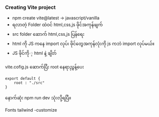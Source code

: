 ### Creating Vite project
* npm create vite@latest -> javascript/vanilla
* ရလာတဲ့ Folder ထဲဝင် html,css,js ဖိုင်အကုန်ဖျက် 
* src folder ဆောက် html,css,js ပြန်ရေး
* html ကို JS ကနေ import လုပ်၊ ဖိုင်တွေအကုန်လုံးကို js ကဘဲ import လုပ်မယ်။
* JS ဖိုင်ကို ့ html နဲ့ ချိတ် 

vite.cofig.js 
ဆောက်ပြီး root နေရာညွှန့်ပေး
```
export default {
    root : "./src"
}
```
နောက်ဆုံး npm run dev သုံးလို့ရပြီ။

Fonts
tailwind -customize
